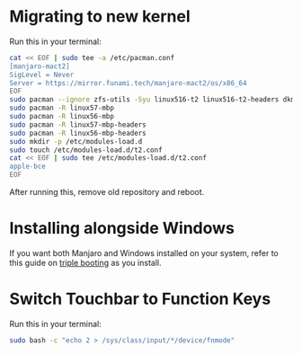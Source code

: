 # Migrating to new kernel

Run this in your terminal:

```sh
cat << EOF | sudo tee -a /etc/pacman.conf
[manjaro-mact2]
SigLevel = Never
Server = https://mirror.funami.tech/manjaro-mact2/os/x86_64
EOF
sudo pacman --ignore zfs-utils -Syu linux516-t2 linux516-t2-headers dkms apple-bce-dkms-git apple-ibridge-dkms-git apple-bcm-wifi-firmware
sudo pacman -R linux57-mbp 
sudo pacman -R linux56-mbp
sudo pacman -R linux57-mbp-headers
sudo pacman -R linux56-mbp-headers
sudo mkdir -p /etc/modules-load.d
sudo touch /etc/modules-load.d/t2.conf
cat << EOF | sudo tee /etc/modules-load.d/t2.conf
apple-bce
EOF
```

After running this, remove old repository and reboot.

# Installing alongside Windows

If you want both Manjaro and Windows installed on your system, refer to this guide on [triple booting](https://wiki.t2linux.org/guides/windows/) as you install.

# Switch Touchbar to Function Keys

Run this in your terminal:

```sh
sudo bash -c "echo 2 > /sys/class/input/*/device/fnmode"
```
